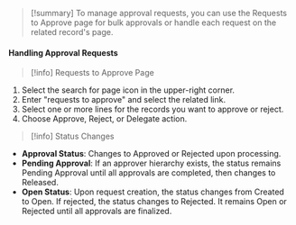 
>[!summary]
To manage approval requests, you can use the Requests to Approve page for bulk approvals or handle each request on the related record's page.

#### Handling Approval Requests

>[!info] Requests to Approve Page
1. Select the search for page icon in the upper-right corner.
2. Enter "requests to approve" and select the related link.
3. Select one or more lines for the records you want to approve or reject.
4. Choose Approve, Reject, or Delegate action.
>[!info] Status Changes

- **Approval Status**: Changes to Approved or Rejected upon processing.
- **Pending Approval**: If an approver hierarchy exists, the status remains Pending Approval until all approvals are completed, then changes to Released.
- **Open Status**: Upon request creation, the status changes from Created to Open. If rejected, the status changes to Rejected. It remains Open or Rejected until all approvals are finalized.

